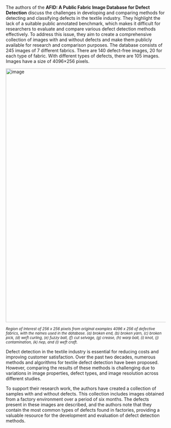 The authors of the **AFID: A Public Fabric Image Database for Defect Detection** discuss the challenges in developing and comparing methods for detecting and classifying defects in the textile industry. They highlight the lack of a suitable public annotated benchmark, which makes it difficult for researchers to evaluate and compare various defect detection methods effectively. To address this issue, they aim to create a comprehensive collection of images with and without defects and make them publicly available for research and comparison purposes. The database consists of 245 images of 7 different fabrics. There are 140 defect-free images, 20 for each type of fabric. With different types of defects, there are 105 images. Images have a size of 4096×256 pixels.

<img src="https://github.com/supervisely/dataset-tools/assets/78355358/b59b5366-6106-47de-99ac-3984d5c91962" alt="image" width="800">

<span style="font-size: smaller; font-style: italic;">Region of Interest of 256 x 256 pixels from original examples 4096 x 256 of defective fabrics, with the names used in the database. (a) broken end, (b) broken yarn, \(c\) broken pick, (d) weft curling, (e) fuzzy ball, (f) cut selvage, (g) crease, (h) warp ball, (i) knot, (j) contamination, (k) nep, and (l) weft craft.</span>

Defect detection in the textile industry is essential for reducing costs and improving customer satisfaction. Over the past two decades, numerous methods and algorithms for textile defect detection have been proposed. However, comparing the results of these methods is challenging due to variations in image properties, defect types, and image resolution across different studies.

To support their research work, the authors have created a collection of samples with and without defects. This collection includes images obtained from a factory environment over a period of six months. The defects present in these images are described, and the authors note that they contain the most common types of defects found in factories, providing a valuable resource for the development and evaluation of defect detection methods.

